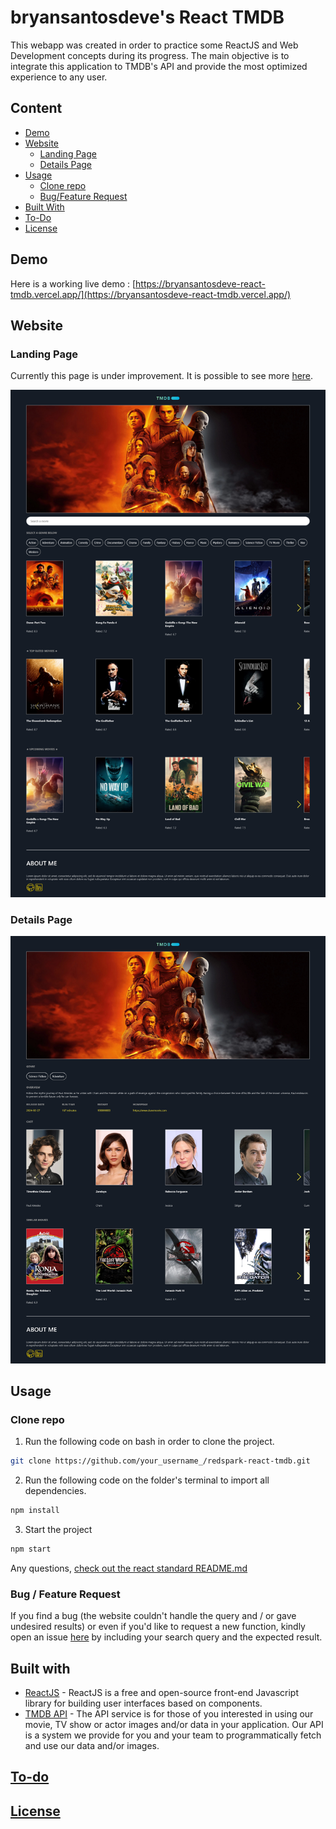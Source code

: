 # bryansantosdeve's React TMDB

This webapp was created in order to practice some ReactJS and Web Development concepts during its progress. The main objective is to integrate this application to TMDB's API and provide the most optimized experience to any user.

## Content

- [Demo](#demo)
- [Website](#website)
  - [Landing Page](#landing-page)
  - [Details Page](#details-page)
- [Usage](#usage)
  - [Clone repo](#clone-repo)
  - [Bug/Feature Request](#bug--feature-request)
- [Built With](#built-with)
- [To-Do](#to-do)
- [License](#license)

## Demo

Here is a working live demo : [https://bryansantosdeve-react-tmdb.vercel.app/](https://bryansantosdeve-react-tmdb.vercel.app/)

## Website

### Landing Page

Currently this page is under improvement. It is possible to see more [here](/TODO.md).

![](/src/assets/demos/demo_landing_page.png)

### Details Page

![](/src/assets/demos/demo_detail_page.png)

## Usage

### Clone repo

1. Run the following code on bash in order to clone the project.

```bash
git clone https://github.com/your_username_/redspark-react-tmdb.git
```

2. Run the following code on the folder's terminal to import all dependencies.

```bash
npm install
```

3. Start the project

```bash
npm start
```

Any questions, [check out the react standard README.md](https://github.com/facebook/create-react-app)

### Bug / Feature Request

If you find a bug (the website couldn't handle the query and / or gave undesired results) or even if you'd like to request a new function, kindly open an issue [here](https://github.com/bryansantosdeve/redspark-react-tmdb/issues/new) by including your search query and the expected result.

## Built with

- [ReactJS](https://react.dev/learn) - ReactJS is a free and open-source front-end Javascript library for building user interfaces based on components.
- [TMDB API](https://developer.themoviedb.org/docs/getting-started) - The API service is for those of you interested in using our movie, TV show or actor images and/or data in your application. Our API is a system we provide for you and your team to programmatically fetch and use our data and/or images.

## [To-do](/TODO.md)

## [License](https://github.com/iharsh234/WebApp/blob/master/LICENSE.md)
